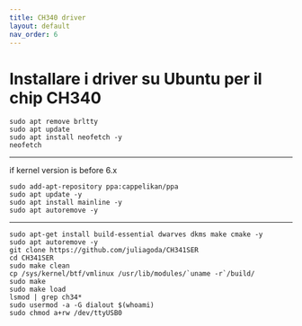 ```yaml
---
title: CH340 driver
layout: default
nav_order: 6
---
```


# Installare i driver su Ubuntu per il chip CH340

```
sudo apt remove brltty
sudo apt update
sudo apt install neofetch -y
neofetch
```

----
if kernel version is before 6.x

```
sudo add-apt-repository ppa:cappelikan/ppa
sudo apt update -y
sudo apt install mainline -y
sudo apt autoremove -y
```
----

```
sudo apt-get install build-essential dwarves dkms make cmake -y
sudo apt autoremove -y
git clone https://github.com/juliagoda/CH341SER
cd CH341SER
sudo make clean 
cp /sys/kernel/btf/vmlinux /usr/lib/modules/`uname -r`/build/
sudo make
sudo make load
lsmod | grep ch34*
sudo usermod -a -G dialout $(whoami)
sudo chmod a+rw /dev/ttyUSB0
```